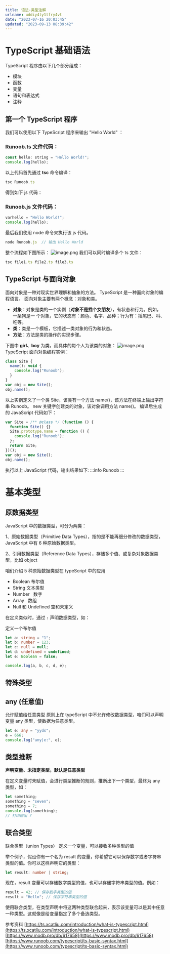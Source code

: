 ```yaml
---
title: 语法-类型注解
urlname: uddiy4ty1tfry4vt
date: "2023-07-16 20:03:45"
updated: "2023-09-13 08:39:42"
---
```


# TypeScript 基础语法

TypeScript 程序由以下几个部分组成：

- 模块
- 函数
- 变量
- 语句和表达式
- 注释

## 第一个 TypeScript 程序

我们可以使用以下 TypeScript 程序来输出 "Hello World" ：

### Runoob.ts 文件代码：

```javascript
const hello: string = "Hello World!";
console.log(hello);
```

以上代码首先通过 **tsc** 命令编译：

```javascript
tsc Runoob.ts
```

得到如下 js 代码：

### Runoob.js 文件代码：

```javascript
varhello = "Hello World!";
console.log(hello);
```

最后我们使用 node 命令来执行该 js 代码。

```javascript
node Runoob.js  // 输出 Hello World
```

整个流程如下图所示：
![image.png](http://gyg-bawei-zg4-2103b.oss-cn-beijing.aliyuncs.com/e715952150dc8c53dc56fd2f7bd840b6.png)
我们可以同时编译多个 ts 文件：

```javascript
tsc file1.ts file2.ts file3.ts
```

## TypeScript 与面向对象

面向对象是一种对现实世界理解和抽象的方法。
TypeScript 是一种面向对象的编程语言。
面向对象主要有两个概念：对象和类。

- **对象**：对象是类的一个实例（**对象不是找个女朋友**），有状态和行为。例如，一条狗是一 个对象，它的状态有：颜色、名字、品种；行为有：摇尾巴、叫、吃等。
- **类**：类是一个模板，它描述一类对象的行为和状态。
- **方法**：方法是类的操作的实现步骤。

下图中 **girl、boy** 为类，而具体的每个人为该类的对象：
![image.png](http://gyg-bawei-zg4-2103b.oss-cn-beijing.aliyuncs.com/30657b77a7aeefd32a1a378af76f82af.png)
TypeScript 面向对象编程实例：

```javascript
class Site {
  name(): void {
    console.log("Runoob");
  }
}
var obj = new Site();
obj.name();
```

以上实例定义了一个类 Site，该类有一个方法 name()，该方法在终端上输出字符串 Runoob。
new 关键字创建类的对象，该对象调用方法 name()。
编译后生成的 JavaScript 代码如下：

```javascript
var Site = /** @class */ (function () {
  function Site() {}
  Site.prototype.name = function () {
    console.log("Runoob");
  };
  return Site;
})();
var obj = new Site();
obj.name();
```

执行以上 JavaScript 代码，输出结果如下:
:::info
Runoob
:::

# 基本类型

## 原数据类型

JavaScript 中的数据类型，可分为两类：

1、原始数据类型（Primitive Data Types），指的是不能再细分修改的数据类型，JavaScript 中有 6 种原始数据类型。

2、引用数据类型（Reference Data Types），存储多个值、或复杂对象数据类型，比如 object

咱们介绍 5 种原始数据类型在 typeScript 中的应用

- Boolean 布尔值
- String 文本类型
- Number   数字
- Array   数组
- Null 和 Undefined 空和未定义

在定义类似时，通过 `:` 声明数据类型，如：

定义一个布尔值

```typescript
let a: string = "1";
let b: number = 123;
let c: null = null;
let d: undefined = undefined;
let e: Boolean = false;

console.log(a, b, c, d, e);
```

## 特殊类型

## any (任意值)

允许赋值给任意类型
原则上在 typeScript 中不允许修改数据类型，咱们可以声明变量 any 类型，使数据为任意类型。

```typescript
let e: any = "yyds";
e = 666;
console.log("any|e:", e);
```

## 类型推断

**声明变量、未指定类型，默认是任意类型**

在定义变量时未赋值，会进行类型推断的规则，推断出下一个类型，最终为 any 类型，如：

```typescript
let something;
something = "seven";
something = 7;
console.log(something);
// 打印输出 7
```

## 联合类型

联合类型（union Types） 定义一个变量，可以接收多种类型的值

举个例子，假设你有一个名为 result 的变量，你希望它可以保存数字或者字符串类型的值。你可以这样声明它的类型：

```typescript
let result: number | string;
```

现在，result 变量可以存储数字类型的值，也可以存储字符串类型的值。例如：

```typescript
result = 42; // 保存数字类型的值
result = "Hello"; // 保存字符串类型的值
```

使用联合类型，在类型声明中将这两种类型联合起来，表示该变量可以是其中任意一种类型。这就像是给变量指定了多个备选类型。

参考资料
[https://ts.xcatliu.com/introduction/what-is-typescript.html](https://ts.xcatliu.com/introduction/what-is-typescript.html)
[https://www.modb.pro/db/617658](https://www.modb.pro/db/617658)
[https://www.runoob.com/typescript/ts-basic-syntax.html](https://www.runoob.com/typescript/ts-basic-syntax.html)
